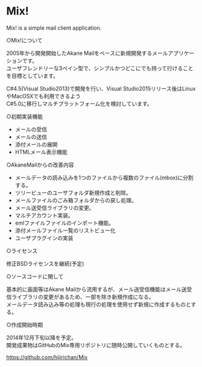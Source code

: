 Mix!
===

Mix! is a simple mail client application.

○Mix!について

2005年から開発開始したAkane Mailをベースに新規開発するメールアプリケーションです。  
ユーザフレンドリーな3ペイン型で、シンプルかつどこにでも持って行けることを目標としています。  

C#4.5(Visual Studio2013)で開発を行い、Visual Studio2015リリース後はLinuxやMacOSXでも利用できるよう  
C#5.0に移行しマルチプラットフォーム化を検討しています。

○初期実装機能

* メールの受信
* メールの送信
* 添付メールの展開
* HTMLメール表示機能

○AkaneMailからの改善内容

* メールデータの読み込みを1つのファイルから複数のファイル(mbox)に分割する。
* ツリービューのユーザフォルダ新規作成と削除。
* メールファイルのごみ箱フォルダからの戻し処理。
* メール送受信ライブラリの変更。
* マルチアカウント実装。
* emlファイルファイルのインポート機能。
* 添付メールファイル一覧のリストビュー化
* ユーザプラグインの実装

○ライセンス

修正BSDライセンスを継続(予定)

○ソースコードに関して

基本的に画面等はAkane Mailから流用するが、メール送受信機能はメール送受信ライブラリの変更があるため、一部を除き新規作成になる。  
メールデータ読み込み等の処理も現行の処理を使用せず新規に作成するものとする。

○作成開始時期

2014年12月下旬以降を予定。  
開発成果物はGitHubのMix専用リポジトリに随時公開していくものとする。

https://github.com/hijirichan/Mix

